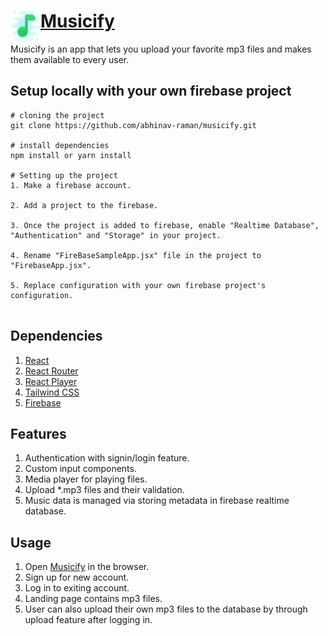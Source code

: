 # <a href="url"><img src="/src/assets/images/logo-icon.png" align="left" height="48" width="48" ></a> [Musicify]()

Musicify is an app that lets you upload your favorite mp3 files and makes them available to every user.

## Setup locally with your own firebase project

```git
# cloning the project
git clone https://github.com/abhinav-raman/musicify.git

# install dependencies
npm install or yarn install

# Setting up the project
1. Make a firebase account.

2. Add a project to the firebase.

3. Once the project is added to firebase, enable "Realtime Database", "Authentication" and "Storage" in your project.

4. Rename "FireBaseSampleApp.jsx" file in the project to "FirebaseApp.jsx".

5. Replace configuration with your own firebase project's configuration.


```
## Dependencies
1. [React](https://reactjs.org/)
2. [React Router](https://reactrouter.com/)
3. [React Player](https://www.npmjs.com/package/react-player)
4. [Tailwind CSS](https://tailwindcss.com/)
5. [Firebase](https://firebase.google.com/)

## Features

1. Authentication with signin/login feature.
2. Custom input components.
3. Media player  for playing files.
3. Upload *.mp3 files and their validation.
4. Music data is managed via storing metadata in firebase realtime database.


## Usage

1. Open [Musicify]() in the browser.
2. Sign up for new account.
3. Log in to exiting account.
4. Landing page contains mp3 files.
5. User can also upload their own mp3 files to the database by through upload feature after logging in.




